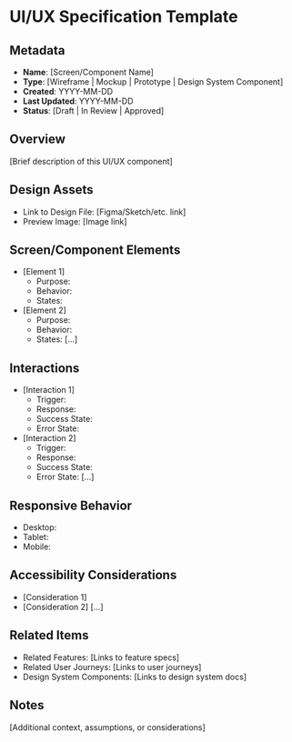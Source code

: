 # UI/UX Specification Template

## Metadata
* **Name**: [Screen/Component Name]
* **Type**: [Wireframe | Mockup | Prototype | Design System Component]
* **Created**: YYYY-MM-DD
* **Last Updated**: YYYY-MM-DD
* **Status**: [Draft | In Review | Approved]

## Overview
[Brief description of this UI/UX component]

## Design Assets
* Link to Design File: [Figma/Sketch/etc. link]
* Preview Image: [Image link]

## Screen/Component Elements
* [Element 1]
  * Purpose:
  * Behavior:
  * States:
* [Element 2]
  * Purpose:
  * Behavior:
  * States:
[...]

## Interactions
* [Interaction 1]
  * Trigger:
  * Response:
  * Success State:
  * Error State:
* [Interaction 2]
  * Trigger:
  * Response:
  * Success State:
  * Error State:
[...]

## Responsive Behavior
* Desktop:
* Tablet:
* Mobile:

## Accessibility Considerations
* [Consideration 1]
* [Consideration 2]
[...]

## Related Items
* Related Features: [Links to feature specs]
* Related User Journeys: [Links to user journeys]
* Design System Components: [Links to design system docs]

## Notes
[Additional context, assumptions, or considerations] 